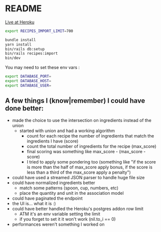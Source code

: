 # README

[Live at Heroku](https://fridge.herokuapp.com/)

```bash
export RECIPES_IMPORT_LIMIT=700

bundle install
yarn install
bin/rails db:setup
bin/rails recipes:import
bin/dev
```

You may need to set these env vars :

```bash
export DATABASE_PORT=
export DATABASE_HOST=
export DATABASE_USER=
```

## A few things I (know|remember) I could have done better:

- made the choice to use the intersection on ingredients instead of the union
  - started with union and had a working algorithm
    - count for each recipe the number of ingredients that match the ingredients I have (score)
    - count the total number of ingredients for the recipe (max_score)
    - final scoring was something like max_score - (max_score - score)
    - I tried to apply some pondering too (something like "if the score is more than the half of max_score apply bonus, if the score is less than a third of the max_score apply a penalty")
- could have used a streamed JSON parser to handle huge file size
- could have normalized ingredients better
  - match some patterns (spoon, cup, numbers, etc)
  - place the quantity and unit in the association model
- could have paginated the endpoint
- the UI is… what it is :)
- could have better handled the Heroku's postgres addon row limit
  - ATM it's an env variable setting the limit
  - if you forget to set it it won't work (nil.to_i == 0)
- performances weren't something I worked on
